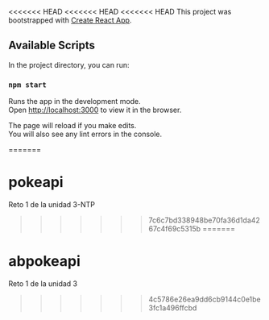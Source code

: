 <<<<<<< HEAD
<<<<<<< HEAD
<<<<<<< HEAD
This project was bootstrapped with [Create React App](https://github.com/facebook/create-react-app).

## Available Scripts

In the project directory, you can run:

### `npm start`

Runs the app in the development mode.<br />
Open [http://localhost:3000](http://localhost:3000) to view it in the browser.

The page will reload if you make edits.<br />
You will also see any lint errors in the console.

=======
# pokeapi
Reto 1 de la unidad 3-NTP
>>>>>>> 7c6c7bd338948be70fa36d1da4267c4f69c5315b
=======
# abpokeapi
Reto 1 de la unidad 3
>>>>>>> 4c5786e26ea9dd6cb9144c0e1be3fc1a496ffcbd

